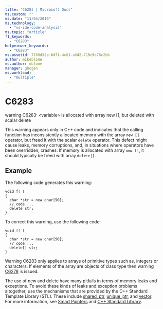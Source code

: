 ```yaml
---
title: "C6283 | Microsoft Docs"
ms.custom: ""
ms.date: "11/04/2016"
ms.technology: 
  - "vs-ide-code-analysis"
ms.topic: "article"
f1_keywords: 
  - "C6283"
helpviewer_keywords: 
  - "C6283"
ms.assetid: 7760d32e-6d71-4c81-a6d2-719c9c76c2bb
author: mikeblome
ms.author: mblome
manager: ghogen
ms.workload: 
  - "multiple"
---
```

# C6283
warning C6283: \<variable> is allocated with array new [], but deleted with scalar delete  
  
 This warning appears only in C++ code and indicates that the calling function has inconsistently allocated memory with the array `new []` operator, but freed it with the scalar `delete` operator. This defect might cause leaks, memory corruptions, and, in situations where operators have been overridden, crashes. If memory is allocated with array `new []`, it should typically be freed with array `delete[]`.  
  
## Example  
 The following code generates this warning:  
  
```  
void f( )  
{  
  char *str = new char[50];  
  // code ...  
  delete str;  
}  
```  
  
 To correct this warning, use the following code:  
  
```  
void f( )  
{  
  char *str = new char[50];  
  // code ...  
  delete[] str;  
}  
```  
  
 Warning C6283 only applies to arrays of primitive types such as, integers or characters. If elements of the array are objects of class type then warning [C6278](../code-quality/c6278.md) is issued.  
  
 The use of new and delete have many pitfalls in terms of memory leaks and exceptions. To avoid these kinds of leaks and exception problems altogether, use the mechanisms that are provided by the C++ Standard Template Library (STL). These include [shared_ptr](/cpp/standard-library/shared-ptr-class), [unique_ptr](/cpp/standard-library/unique-ptr-class), and [vector](/cpp/standard-library/vector). For more information, see [Smart Pointers](/cpp/cpp/smart-pointers-modern-cpp) and [C++ Standard Library](/cpp/standard-library/cpp-standard-library-reference).